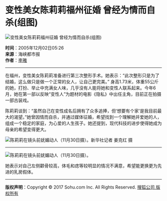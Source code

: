 # 变性美女陈莉莉福州征婚 曾经为情而自杀(组图)

![变性美女陈莉莉福州征婚 曾经为情而自杀(组图)](https://photocdn.sohu.com/20051202/Img240850089.jpg)

**时间**：2005年12月02日05:26  
**来源**：海峡都市报  
**作者**：[李雅](https://news.sohu.com/20051201/n227634975.shtml)

---

在福州，变性美女陈莉莉准备进行第三次整形手术。她表示：“此次整形只是为了结婚，这么做只是做一个正常的女人，让自己更完美。” 身高1.73米，体重55公斤的她，打扮、举止中充满女人味，几乎没有人能将她和变性人联系起来。今年6月，她在第一部以反映“变性人”为题材的电影《隐私》中出任主角，目前正在拍摄一部古装戏。

陈莉莉谈到：“虽然自己在变性成名后拥有了众多追捧，但‘想要有个家’是我目前最大的渴望。”她曾因情而自杀，并通过媒体征婚，希望找到一个理解她并爱她的人，组成一个稳定的家庭，为心爱的人生孩子。她还提到，现代科技的进步使得她成为母亲的希望变得更大。

![陈莉莉在镜头前妩媚动人（11月30日摄）。新华社记者 姜克红 摄](https://photocdn.sohu.com/20051202/Img240850090.jpg)

---

![陈莉莉在镜头前妩媚动人（11月30日摄）。](https://photocdn.sohu.com/20051202/Img240850090.jpg)

她表示对自己左侧颧骨较高，体毛和痣等较明显的情况不满意，希望能更换更为先进的乳房假体。

--- 

**版权声明**：Copyright © 2017 Sohu.com Inc. All Rights Reserved. [搜狐公司 版权所有](https://corp.sohu.com/s2007/copyright/)
<!-- tcd_original_link http://news.sohu.com/20051202/n240850088.shtml -->
